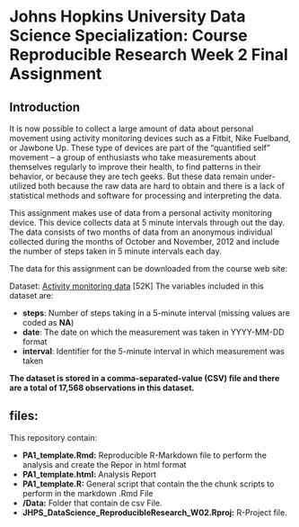 # Johns Hopkins University Data Science Specialization: **Course Reproducible Research Week 2 Final Assignment**

## Introduction

It is now possible to collect a large amount of data about personal movement using activity monitoring devices such as a Fitbit, Nike Fuelband, or Jawbone Up. These type of devices are part of the “quantified self” movement – a group of enthusiasts who take measurements about themselves regularly to improve their health, to find patterns in their behavior, or because they are tech geeks. But these data remain under-utilized both because the raw data are hard to obtain and there is a lack of statistical methods and software for processing and interpreting the data.

This assignment makes use of data from a personal activity monitoring device. This device collects data at 5 minute intervals through out the day. The data consists of two months of data from an anonymous individual collected during the months of October and November, 2012 and include the number of steps taken in 5 minute intervals each day.

The data for this assignment can be downloaded from the course web site:

Dataset: [Activity monitoring data](https://d396qusza40orc.cloudfront.net/repdata%2Fdata%2Factivity.zip) [52K]
The variables included in this dataset are:

* **steps**: Number of steps taking in a 5-minute interval (missing values are coded as **NA**)
* **date**: The date on which the measurement was taken in YYYY-MM-DD format
* **interval**: Identifier for the 5-minute interval in which measurement was taken

**The dataset is stored in a comma-separated-value (CSV) file and there are a total of 17,568 observations in this dataset.**

## files:

This repository contain:
* **PA1_template.Rmd:** Reproducible R-Markdown file to perform the analysis and create the Repor in html format
* **PA1_template.html:** Analysis Report
* **PA1_template.R:** General script that contain the the chunk scripts to perform in the  markdown .Rmd File
* **/Data:** Folder that contain de csv File.
* **JHPS_DataScience_ReproducibleResearch_W02.Rproj:** R-Project file.
